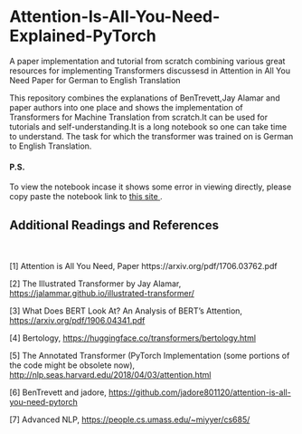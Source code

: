 # Attention-Is-All-You-Need-Explained-PyTorch
A paper implementation and tutorial from scratch combining various great resources for implementing Transformers discussesd in Attention in All You Need Paper for German to English Translation

This repository combines the explanations of BenTrevett,Jay Alamar and paper authors into one place and shows the implementation of Transformers for Machine Translation from scratch.It can be used for tutorials and self-understanding.It is a long notebook so one can take time to understand.
The task for which the transformer was trained on is German to English Translation.

<h4>P.S. </h4>
To view the notebook incase it shows some error in viewing directly, please copy paste the notebook link to <a href = "https://nbviewer.jupyter.org/">this site </a>.



<h2>Additional Readings and References</h2><br><br>
[1] Attention is All You Need, Paper https://arxiv.org/pdf/1706.03762.pdf

[2] The Illustrated Transformer by Jay Alamar, https://jalammar.github.io/illustrated-transformer/

[3] What Does BERT Look At? An Analysis of BERT’s Attention,
https://arxiv.org/pdf/1906.04341.pdf

[4] Bertology, https://huggingface.co/transformers/bertology.html

[5] The Annotated Transformer (PyTorch Implementation (some portions of the code might be obsolete now), http://nlp.seas.harvard.edu/2018/04/03/attention.html

[6] BenTrevett and jadore, https://github.com/jadore801120/attention-is-all-you-need-pytorch

[7] Advanced NLP, https://people.cs.umass.edu/~miyyer/cs685/
